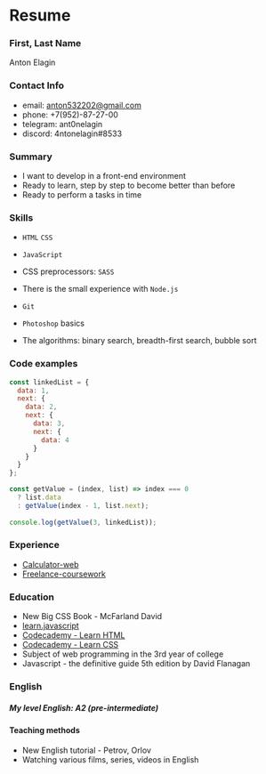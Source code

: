 # Resume

### First, Last Name
Anton Elagin

### Contact Info
* email: anton532202@gmail.com
* phone: +7(952)-87-27-00
* telegram: ant0nelagin
* discord: 4ntonelagin#8533

### Summary 
* I want to develop in a front-end environment
* Ready to learn, step by step to become better than before
* Ready to perform a tasks in time

### Skills
* `HTML` `CSS`

* `JavaScript`

*  CSS preprocessors: `SASS`

* There is the small experience with `Node.js`

* `Git`

* `Photoshop` basics

* The algorithms: binary search, breadth-first search, bubble sort

### Code examples
```javascript
const linkedList = {
  data: 1,
  next: {
    data: 2,
    next: {
      data: 3,
      next: {
        data: 4
      }
    }
  }
};

const getValue = (index, list) => index === 0 
  ? list.data
  : getValue(index - 1, list.next);
  
console.log(getValue(3, linkedList));
```

### Experience
* [Calculator-web](https://github.com/expant/Calculator-web)
* [Freelance-coursework](https://github.com/expant/Freelance-coursework)

### Education
* New Big CSS Book - McFarland David
* [learn.javascript](http://learn.javascript.ru/)
* [Codecademy - Learn HTML](https://www.codecademy.com/learn/learn-html)
* [Codecademy - Learn CSS](https://www.codecademy.com/learn/learn-css)
* Subject of web programming in the 3rd year of college
* Javascript - the definitive guide 5th edition by David Flanagan 

### English
##### My level English: A2 (pre-intermediate)

#### Teaching methods
* New English tutorial - Petrov, Orlov
* Watching various films, series, videos in English
